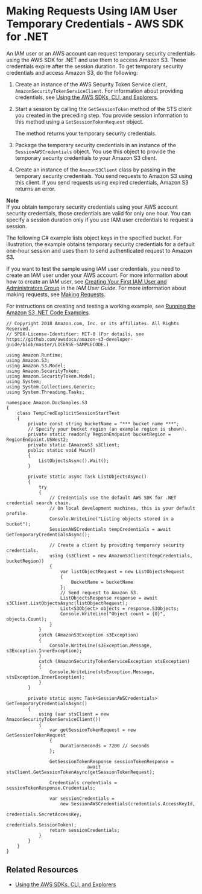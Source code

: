 # Making Requests Using IAM User Temporary Credentials \- AWS SDK for \.NET<a name="AuthUsingTempSessionTokenDotNet"></a>

An IAM user or an AWS account can request temporary security credentials using the AWS SDK for \.NET and use them to access Amazon S3\. These credentials expire after the session duration\. To get temporary security credentials and access Amazon S3, do the following:

1. Create an instance of the AWS Security Token Service client, `AmazonSecurityTokenServiceClient`\. For information about providing credentials, see [Using the AWS SDKs, CLI, and Explorers](UsingAWSSDK.md)\.

1. Start a session by calling the `GetSessionToken` method of the STS client you created in the preceding step\. You provide session information to this method using a `GetSessionTokenRequest` object\. 

   The method returns your temporary security credentials\.

1. Package the temporary security credentials in an instance of the `SessionAWSCredentials` object\. You use this object to provide the temporary security credentials to your Amazon S3 client\.

1. Create an instance of the `AmazonS3Client` class by passing in the temporary security credentials\. You send requests to Amazon S3 using this client\. If you send requests using expired credentials, Amazon S3 returns an error\.

**Note**  
If you obtain temporary security credentials using your AWS account security credentials, those credentials are valid for only one hour\. You can specify a session duration only if you use IAM user credentials to request a session\.

The following C\# example lists object keys in the specified bucket\. For illustration, the example obtains temporary security credentials for a default one\-hour session and uses them to send authenticated request to Amazon S3\. 

If you want to test the sample using IAM user credentials, you need to create an IAM user under your AWS account\. For more information about how to create an IAM user, see [Creating Your First IAM User and Administrators Group](https://docs.aws.amazon.com/IAM/latest/UserGuide/getting-started_create-admin-group.html) in the *IAM User Guide*\. For more information about making requests, see [Making Requests](MakingRequests.md)\.

 For instructions on creating and testing a working example, see [Running the Amazon S3 \.NET Code Examples](UsingTheMPDotNetAPI.md#TestingDotNetApiSamples)\. 

```
// Copyright 2018 Amazon.com, Inc. or its affiliates. All Rights Reserved.
// SPDX-License-Identifier: MIT-0 (For details, see https://github.com/awsdocs/amazon-s3-developer-guide/blob/master/LICENSE-SAMPLECODE.)

﻿using Amazon.Runtime;
using Amazon.S3;
using Amazon.S3.Model;
using Amazon.SecurityToken;
using Amazon.SecurityToken.Model;
using System;
using System.Collections.Generic;
using System.Threading.Tasks;

namespace Amazon.DocSamples.S3
{
    class TempCredExplicitSessionStartTest
    {
        private const string bucketName = "*** bucket name ***";
        // Specify your bucket region (an example region is shown).
        private static readonly RegionEndpoint bucketRegion = RegionEndpoint.USWest2;
        private static IAmazonS3 s3Client;
        public static void Main()
        {
            ListObjectsAsync().Wait();
        }

        private static async Task ListObjectsAsync()
        {
            try
            {
                // Credentials use the default AWS SDK for .NET credential search chain. 
                // On local development machines, this is your default profile.
                Console.WriteLine("Listing objects stored in a bucket");
                SessionAWSCredentials tempCredentials = await GetTemporaryCredentialsAsync();

                // Create a client by providing temporary security credentials.
                using (s3Client = new AmazonS3Client(tempCredentials, bucketRegion))
                {
                    var listObjectRequest = new ListObjectsRequest
                    {
                        BucketName = bucketName
                    };
                    // Send request to Amazon S3.
                    ListObjectsResponse response = await s3Client.ListObjectsAsync(listObjectRequest);
                    List<S3Object> objects = response.S3Objects;
                    Console.WriteLine("Object count = {0}", objects.Count);
                }
            }
            catch (AmazonS3Exception s3Exception)
            {
                Console.WriteLine(s3Exception.Message, s3Exception.InnerException);
            }
            catch (AmazonSecurityTokenServiceException stsException)
            {
                Console.WriteLine(stsException.Message, stsException.InnerException);
            }
        }

        private static async Task<SessionAWSCredentials> GetTemporaryCredentialsAsync()
        {
            using (var stsClient = new AmazonSecurityTokenServiceClient())
            {
                var getSessionTokenRequest = new GetSessionTokenRequest
                {
                    DurationSeconds = 7200 // seconds
                };

                GetSessionTokenResponse sessionTokenResponse =
                              await stsClient.GetSessionTokenAsync(getSessionTokenRequest);

                Credentials credentials = sessionTokenResponse.Credentials;

                var sessionCredentials =
                    new SessionAWSCredentials(credentials.AccessKeyId,
                                              credentials.SecretAccessKey,
                                              credentials.SessionToken);
                return sessionCredentials;
            }
        }
    }
}
```

## Related Resources<a name="RelatedResources009"></a>
+ [Using the AWS SDKs, CLI, and Explorers](UsingAWSSDK.md)